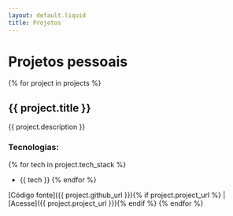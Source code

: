 ```yaml
---
layout: default.liquid
title: Projetos
---
```


# Projetos pessoais

{% for project in projects %}
  
  <h2>{{ project.title }}</h2>

  {{ project.description }}

  ### Tecnologias:
  {% for tech in project.tech_stack %}
  - {{ tech }}
  {% endfor %}

  [Código fonte]({{ project.github_url }}){% if project.project_url %} | [Acesse]({{ project.project_url }}){% endif %}
{% endfor %}

